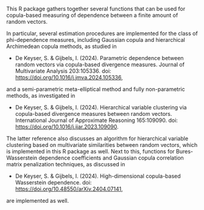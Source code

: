 This R package gathers together several functions that can be used for copula-based measuring of dependence between a finite amount of random vectors.

In particular, several estimation procedures are implemented for the class of phi-dependence measures, including Gaussian copula and hierarchical Archimedean copula methods, as studied in 

* De Keyser, S. & Gijbels, I. (2024). Parametric dependence between random vectors via copula-based divergence measures. Journal of Multivariate Analysis 203:105336. doi: https://doi.org/10.1016/j.jmva.2024.105336,

and a semi-parametric meta-elliptical method and fully non-parametric methods, as investigated in 

* De Keyser, S. & Gijbels, I. (2024). Hierarchical variable clustering via copula-based divergence measures between random vectors. International Journal of Approximate Reasoning 165:109090. doi: https://doi.org/10.1016/j.ijar.2023.109090.

The latter reference also discusses an algorithm for hierarchical variable clustering based on multivariate similarities between random vectors, which is implemented in this R package as well.
Next to this, functions for Bures-Wasserstein dependence coefficients and Gaussian copula correlation matrix penalization techniques, as discussed in 

* De Keyser, S. & Gijbels, I. (2024). High-dimensional copula-based Wasserstein dependence. doi: https://doi.org/10.48550/arXiv.2404.07141,

are implemented as well. 

